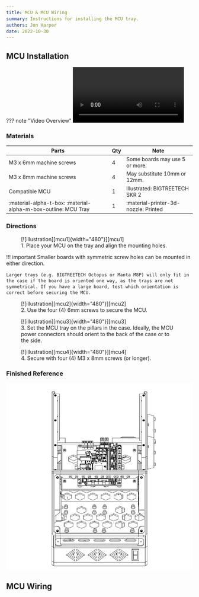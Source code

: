 ```yaml
---
title: MCU & MCU Wiring
summary: Instructions for installing the MCU tray.
authors: Jon Harper
date: 2022-10-30
---
```


## MCU Installation

??? note "Video Overview"
    ![type:video][vid_mcu]

### Materials

| Parts                     | Qty | Note                            |
|---------------------------|-----|---------------------------------|
| M3 x 6mm machine screws   | 4   | Some boards may use 5 or more.  |
| M3 x 8mm machine screws   | 4   | May substitute 10mm or 12mm.    |
| Compatible MCU            | 1   | Illustrated: BIGTREETECH SKR 2  |
| :material-alpha-t-box: :material-alpha-m-box-outline: MCU Tray | 1   | :material-printer-3d-nozzle: Printed |

### Directions
                                                            
<figure markdown>
  [![illustration][mcu1]{width="480"}][mcu1]
  <figcaption>1. Place your MCU on the tray and align the mounting holes.</figcaption>
</figure>

!!! important
    Smaller boards with symmetric screw holes can be mounted in either direction.
    
    Larger trays (e.g. BIGTREETECH Octopus or Manta M8P) will only fit in the case if the board is oriented one way, as the trays are not symmetrical. If you have a large board, test which orientation is correct before securing the MCU.

<figure markdown>
  [![illustration][mcu2]{width="480"}][mcu2]
  <figcaption>2. Use the four (4) 6mm screws to secure the MCU.</figcaption>
</figure>

<figure markdown>
  [![illustration][mcu3]{width="480"}][mcu3]
  <figcaption>3. Set the MCU tray on the pillars in the case. Ideally, the MCU power connectors should orient to the back of the case or to the side.</figcaption>
</figure>

<figure markdown>
  [![illustration][mcu4]{width="480"}][mcu4]
  <figcaption>4. Secure with four (4) M3 x 8mm screws (or longer).</figcaption>
</figure>

### Finished Reference

![illustration][mcu_final]

## MCU Wiring

[mcu1]: ../img/assembly/trays/mcu/mcu1.png
[mcu2]: ../img/assembly/trays/mcu/mcu2.png
[mcu3]: ../img/assembly/trays/mcu/mcu3.png
[mcu4]: ../img/assembly/trays/mcu/mcu4.png
[mcu_final]: ../img/assembly/trays/mcu/mcu_final.png
[vid_mcu]: ../video/mcu.mp4